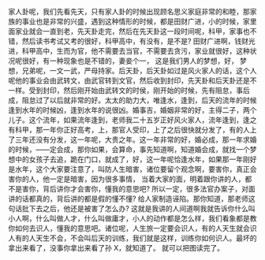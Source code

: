 家人卦呢，我们先看先天，只有家人卦的时候出现顾名思义家庭非常的和睦，那家族的事业也是非常的兴盛，遇到这种情形的时候，都是田财广进，小的时候，家里面家业就会一直到老，先天卦走完，然后在先天卦这一段时间呢，科甲，家事也不错，然后读书考试又考的很好，科甲高中，有没有，是不是? 田财广进啊，钱财光进，科甲高中，生而为官，他不需要去当官，不需要去贪污，家业就很好，这种状况呢很好，有一种现象也是不错的，妻妾个一， 这是我们男人的梦想，好， 梦想，兄弟呢，一文一武，严母持家。后天卦，后天卦如过是风火家人的话，这个人呢他的事业会由武转文，由武官转到文官，然后收到封印，先天卦和后天卦还是不一样。受到封印，然后刚开始由武转文的时侯，刚开始的时候，先有阻怠，事后成，阻怠过了以后就非常的好。太太的助力大，唯逢水，逢到，后天的流年的时候逢到水年的时候凶，逢到水年的说很凶。婚事吉，婚姻非常的好，主得二子，两个儿子。这个流年，如果流年逢到，老师我二十五岁正好风火家人，流年逢到，逢之有科甲，那一年你正好高考，上，那官人受印，上了之后很快就分发了，有的人上了三年还没有分发，这一年呢，大贵之年。这一年非常的好，婚必成，那一年求婚的时候，——定会成，那你如果，会算命，事先知道啊，知道婚会成，就找一个梦想中的女孩子去追，跪在门口，就成了，好，这一年呢恰逢水年，如果那一年刚好是水年，这个大家要注意了，叫防人生暗害，诸位要留个观念啊，要害你，真正会害你的人，他一定是暗害，因为很多事情， 当着大家的面，明着跟你讲的人，都不是害你，背后讲你才会害你，懂我的意思吧? 所以一定，很多法官办案子，对面讲的话都真的，背后讲的都是假的懂不懂? 给人家制造诬陷。那你知道，那老师这句话批下去之后，他还是被害了怎么办? 这就是我讲的人间道啊我就告诉你什么叫小人啊，什么叫做人才，什么叫做庸才，小人的动作都是怎么样，我们看象都是教你如何去识人，懂我的意思吧。诸位呢，人生旅一定要会识人，有的人天生就会识人有的人天生不会，不会叫后天的训练，我们就是这样，训练你如何识人。最坏的拿出来看了，没事你拿出来看了孙 X，就知道了。 就可以把图读完了。